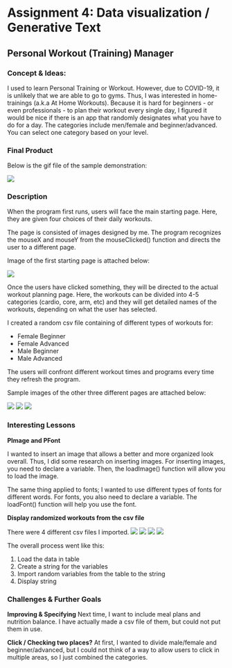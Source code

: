 

# Assignment 4: Data visualization / Generative Text

## Personal Workout (Training) Manager 

### Concept & Ideas:

I used to learn Personal Training or Workout. However, due to COVID-19, it is unlikely that we are able to go to gyms. Thus, I was interested in home-trainings (a.k.a At Home Workouts). Because it is hard for beginners - or even professionals - to plan their workout every single day, I figured it would be nice if there is an app that randomly designates what you have to do for a day. The categories include men/female and beginner/advanced. You can select one category based on your level.


### Final Product

Below is the gif file of the sample demonstration:

![](Images/febe.gif)


### Description 

When the program first runs, users will face the main starting page. Here, they are given four choices of their daily workouts. 

The page is consisted of images designed by me. The program recognizes the mouseX and mouseY from the mouseClicked() function and directs the user to a different page. 

Image of the first starting page is attached below:

![](Images/startpage.png)

Once the users have clicked something, they will be directed to the actual workout planning page. 
Here, the workouts can be divided into 4-5 categories (cardio, core, arm, etc) and they will get detailed names of the workouts, depending on what the user has selected.

I created a random csv file containing of different types of workouts for:
- Female Beginner
- Female Advanced
- Male Beginner
- Male Advanced

The users will confront different workout times and programs every time they refresh the program.

Sample images of the other three different pages are attached below:

![](Images/fead.gif)
![](Images/mabe.gif)
![](Images/maad.gif)


### Interesting Lessons

**PImage and PFont**

I wanted to insert an image that allows a better and more organized look overall. Thus, I did some research on inserting images.
For inserting images, you need to declare a variable. Then, the loadImage() function will allow you to load the image.

The same thing applied to fonts; I wanted to use different types of fonts for different words.
For fonts, you also need to declare a variable. The loadFont() function will help you use the font.

**Display randomized workouts from the csv file**

There were 4 different csv files I imported.
![](Images/female_beginner.png)
![](Images/female_advanced.png)
![](Images/male_beginner.png)
![](Images/male_advanced.png)


The overall process went like this:
1) Load the data in table
2) Create a string for the variables
3) Import random variables from the table to the string
4) Display string

### Challenges & Further Goals

**Improving & Specifying**
Next time, I want to include meal plans and nutrition balance.
I have actually made a csv file of them, but could not put them in use.

**Click / Checking two places?**
At first, I wanted to divide male/female and beginner/advanced, but I could not think of a way to allow users to click in multiple areas, so I just combined the categories.

